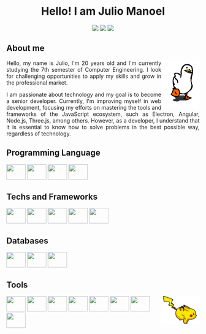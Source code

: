 <h1 align="center">Hello! I am Julio Manoel</h1>
 
<div align="center">
  <!-- <a href="#"><img src="https://img.shields.io/badge/website-000000?style=for-the-badge&logo=About.me&logoColor=white" target="_blank"></a> -->
  <a href="mailto:juliobonow@gmail.com"><img src="https://img.shields.io/badge/Gmail-D14836?style=for-the-badge&logo=gmail&logoColor=white" target="_blank"></a>
  <a href="https://www.linkedin.com/in/julio-manoel/" target="_blank"><img src="https://img.shields.io/badge/-LinkedIn-%230077B5?style=for-the-badge&logo=linkedin&logoColor=white" target="_blank"></a> 
  <a href="https://contate.me/JulioManoel" target="_blank"><img src="https://img.shields.io/badge/WhatsApp-25D366?style=for-the-badge&logo=whatsapp&logoColor=white" target="_blank"></a>
</div>

## About me

<img src="./assets/pato.gif" align="right" width="100">

<p align="justify">Hello, my name is Julio, I'm 20 years old and I'm currently studying the 7th semester of Computer Engineering. I look for challenging opportunities to apply my skills and grow in the professional market.</p>

<p align="justify">
I am passionate about technology and my goal is to become a senior developer. Currently, I'm improving myself in web development, focusing my efforts on mastering the tools and frameworks of the JavaScript ecosystem, such as Electron, Angular, Node.js, Three.js, among others. However, as a developer, I understand that it is essential to know how to solve problems in the best possible way, regardless of technology.</p>

## Programming Language
<div>
  <img src="https://cdn.jsdelivr.net/gh/devicons/devicon/icons/javascript/javascript-plain.svg" height="40" width="50" />
  <img src="https://cdn.jsdelivr.net/gh/devicons/devicon/icons/typescript/typescript-plain.svg" height="40" width="50" />
  <img src="https://cdn.jsdelivr.net/gh/devicons/devicon@latest/icons/php/php-original.svg" height="40" width="50" />        
  <img src="https://cdn.jsdelivr.net/gh/devicons/devicon/icons/python/python-original.svg" height="40" width="50"/>
</div>

## Techs and Frameworks
<div>
  <img src="https://cdn.jsdelivr.net/gh/devicons/devicon@latest/icons/laravel/laravel-original.svg" height="40" width="50" />  
  <img src="https://cdn.jsdelivr.net/gh/devicons/devicon/icons/nodejs/nodejs-original.svg" height="40" width="50" />
  <img src="https://cdn.jsdelivr.net/gh/devicons/devicon@latest/icons/bun/bun-original.svg" height="40" width="50" />
  <img src="https://cdn.jsdelivr.net/gh/devicons/devicon/icons/vuejs/vuejs-original.svg" height="40" width="50" />   
  <img src="https://cdn.jsdelivr.net/gh/devicons/devicon/icons/angularjs/angularjs-plain.svg" height="40" width="50" />
</div>

## Databases
<div>
  <img src="https://cdn.jsdelivr.net/gh/devicons/devicon/icons/mongodb/mongodb-original-wordmark.svg" height="40" width="50" />
  <img src="https://cdn.jsdelivr.net/gh/devicons/devicon/icons/mysql/mysql-original-wordmark.svg" height="40" width="50" />
  <img src="https://cdn.jsdelivr.net/gh/devicons/devicon/icons/sqlite/sqlite-original.svg" height="40" width="50" />
</div>

## Tools
<img src="./assets/pikachu.gif" align="right" width="100">
<div>
  <img src="https://cdn.jsdelivr.net/gh/devicons/devicon@latest/icons/nginx/nginx-original.svg" height="40" width="50" />        
  <img src="https://cdn.jsdelivr.net/gh/devicons/devicon@latest/icons/linux/linux-original.svg" height="40" width="50" />
  <img src="https://cdn.jsdelivr.net/gh/devicons/devicon@latest/icons/docker/docker-original.svg" height="40" width="50" />
  <img src="https://cdn.jsdelivr.net/gh/devicons/devicon@latest/icons/jenkins/jenkins-original.svg" height="40" width="50" />
  <img src="https://cdn.jsdelivr.net/gh/devicons/devicon/icons/googlecloud/googlecloud-original.svg" height="40" width="50" />       
  <img src="https://cdn.jsdelivr.net/gh/devicons/devicon/icons/firebase/firebase-plain-wordmark.svg" height="40" width="50" />
  <img src="https://cdn.jsdelivr.net/gh/devicons/devicon/icons/git/git-plain.svg" height="40" width="50" />
  <img src="https://cdn.jsdelivr.net/gh/devicons/devicon/icons/arduino/arduino-original-wordmark.svg" height="40" width="50" />
</div>
